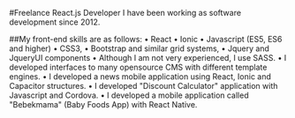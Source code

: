 #Freelance React.js Developer
I have been working as software development since 2012.

##My front-end skills are as follows:
• React
• Ionic
• Javascript (ES5, ES6 and higher)
• CSS3,
• Bootstrap and similar grid systems,
• Jquery and JqueryUI components
• Although I am not very experienced, I use SASS.
• I developed interfaces to many opensource CMS with different template engines.
• I developed a news mobile application using React, Ionic and Capacitor structures.
• I developed "Discount Calculator" application with Javascript and Cordova.
• I developed a mobile application called "Bebekmama" (Baby Foods App) with React Native.
